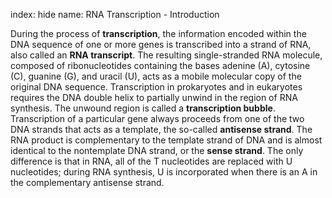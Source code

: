 index: hide
name: RNA Transcription - Introduction

During the process of  **transcription**, the information encoded within the DNA sequence of one or more genes is transcribed into a strand of RNA, also called an  **RNA transcript**. The resulting single-stranded RNA molecule, composed of ribonucleotides containing the bases adenine (A), cytosine (C), guanine (G), and uracil (U), acts as a mobile molecular copy of the original DNA sequence. Transcription in prokaryotes and in eukaryotes requires the DNA double helix to partially unwind in the region of RNA synthesis. The unwound region is called a  **transcription bubble**. Transcription of a particular gene always proceeds from one of the two DNA strands that acts as a template, the so-called  **antisense strand**. The RNA product is complementary to the template strand of DNA and is almost identical to the nontemplate DNA strand, or the  **sense strand**. The only difference is that in RNA, all of the T nucleotides are replaced with U nucleotides; during RNA synthesis, U is incorporated when there is an A in the complementary antisense strand.
